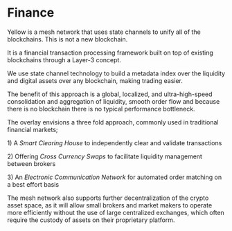 # Finance

Yellow is a mesh network that uses state channels to unify all of the blockchains. This is not a new blockchain.

It is a financial transaction processing framework built on top of existing blockchains through a Layer-3 concept.

We use state channel technology to build a metadata index over the liquidity and digital assets over any blockchain, making trading easier.

The benefit of this approach is a global, localized, and ultra-high-speed consolidation and aggregation of liquidity, smooth order flow and because there is no blockchain there is no typical performance bottleneck.

The overlay envisions a three fold approach, commonly used in traditional financial markets;&#x20;

1\) A _Smart Clearing House_ to independently clear and validate transactions

2\) Offering _Cross Currency Swaps_ to facilitate liquidity management between brokers

3\) An _Electronic Communication Network_ for automated order matching on a best effort basis

The mesh network also supports further decentralization of the crypto asset space, as it will allow small brokers and market makers to operate more efficiently without the use of large centralized exchanges, which often require the custody of assets on their proprietary platform.&#x20;
